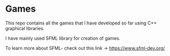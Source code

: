 # Games
This repo contains all the games that I have developed so far using C++ graphical libraries.

I have mainly used SFML library for creation of games.

To learn more about SFML- check out this link -> https://www.sfml-dev.org/
